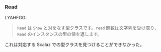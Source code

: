 
### Read

LYAHFGG:

> `Read` は `Show` と対をなす型クラスです。`read` 関数は文字列を受け取り、`Read` のインスタンスの型の値を返します。

これは対応する Scalaz での型クラスを見つけることができなかった。
